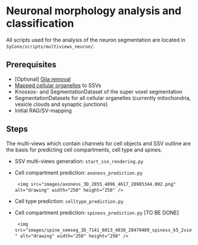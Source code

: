 # Neuronal morphology analysis and classification
All scripts used for the analysis of the neuron segmentation are located in `SyConn/scripts/multiviews_neuron/`.

## Prerequisites
* [Optional] [Glia removal](glia_removal.md)
* [Mapped cellular organelles](object_mapping.md) to SSVs
* Knossos- and SegmentationDataset of the super voxel segmentation
* SegmentationDatasets for all cellular organelles (currently mitochondria, vesicle clouds and synaptic junctions)
* Initial RAG/SV-mapping

## Steps
The multi-views which contain channels for cell objects and SSV outline
 are the basis for predicting cell compartments, cell type and spines.
* SSV multi-views generation: `start_sso_rendering.py`
* Cell compartment prediction: `axoness_prediction.py`

       <img src="images/axoness_3D_2855_4896_4617_28985344.002.png" alt="drawing" width="250" height="250" />
* Cell type prediction: `celltype_prediction.py`
* Cell compartment prediction: `spiness_prediction.py` [TO BE DONE]

       <img src="images/spine_semseg_3D_7141_6013_4838_28479489_spiness_k5_2views.png " alt="drawing" width="250" height="250" />

<!--![](images/spine_semseg_3D_7141_6013_4838_28479489_spiness_k5_2views.png)-->



